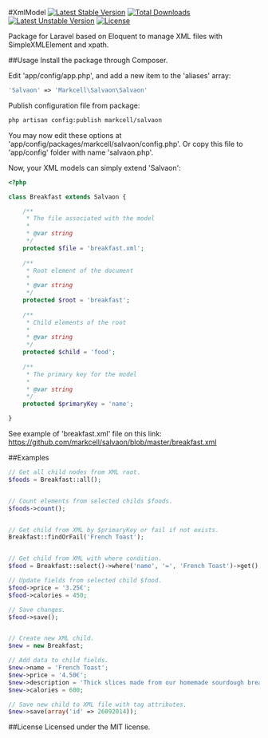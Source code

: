 #XmlModel
[![Latest Stable Version](https://poser.pugx.org/markcell/salvaon/v/stable.svg)](https://packagist.org/packages/markcell/salvaon) [![Total Downloads](https://poser.pugx.org/markcell/salvaon/downloads.svg)](https://packagist.org/packages/markcell/salvaon) [![Latest Unstable Version](https://poser.pugx.org/markcell/salvaon/v/unstable.svg)](https://packagist.org/packages/markcell/salvaon) [![License](https://poser.pugx.org/markcell/salvaon/license.svg)](https://packagist.org/packages/markcell/salvaon)

Package for Laravel based on Eloquent to manage XML files with SimpleXMLElement and xpath.

##Usage
Install the package through Composer.


Edit 'app/config/app.php', and add a new item to the 'aliases' array:

```php
'Salvaon' => 'Markcell\Salvaon\Salvaon'
```


Publish configuration file from package:

```bash
php artisan config:publish markcell/salvaon
```

You may now edit these options at 'app/config/packages/markcell/salvaon/config.php'. Or copy this file to 'app/config' folder with name 'salvaon.php'.


Now, your XML models can simply extend 'Salvaon':

```php
<?php

class Breakfast extends Salvaon {

    /**
     * The file associated with the model
     *
     * @var string
     */
    protected $file = 'breakfast.xml';
   
    /**
     * Root element of the document
     *  
     * @var string
     */
    protected $root = 'breakfast';  
 
    /**
     * Child elements of the root
     * 
     * @var string 
     */
    protected $child = 'food';     
 
    /**
     * The primary key for the model
     *
     * @var string
     */
    protected $primaryKey = 'name';

}
```


See example of 'breakfast.xml' file on this link: 
https://github.com/markcell/salvaon/blob/master/breakfast.xml


##Examples
```php
// Get all child nodes from XML root.
$foods = Breakfast::all();


// Count elements from selected childs $foods.
$foods->count();


// Get child from XML by $primaryKey or fail if not exists.
Breakfast::findOrFail('French Toast');


// Get child from XML with where condition.
$food = Breakfast::select()->where('name', '=', 'French Toast')->get();

// Update fields from selected child $food. 
$food->price = '3.25€';
$food->calories = 450;

// Save changes.
$food->save();


// Create new XML child.
$new = new Breakfast;

// Add data to child fields.
$new->name = 'French Toast';
$new->price = '4.50€';
$new->description = 'Thick slices made from our homemade sourdough bread';
$new->calories = 600;

// Save new child to XML file with tag attributes.
$new->save(array('id' => 26092014));
```

##License
Licensed under the MIT license.
